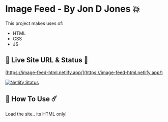# Image Feed - By Jon D Jones 💥

This project makes uses of:

- HTML
- CSS
- JS

## 👻 Live Site URL & Status 👺

[https://image-feed-html.netlify.app/](https://image-feed-html.netlify.app/)

[![Netlify Status](https://api.netlify.com/api/v1/badges/cdfd7a26-b5b2-4f92-bcd3-a7900a9d9375/deploy-status)](https://app.netlify.com/sites/image-feed-html/deploys)

## 👾 How To Use ☄️

Load the site.. its HTML only!
